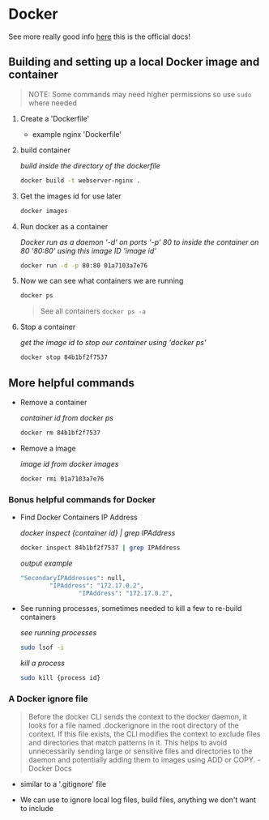 # Docker

See more really good info [here](https://docs.docker.com/engine/reference/builder/) this is the official docs!

## Building and setting up a local Docker image and container

> NOTE: Some commands may need higher permissions so use `sudo` where needed

1. Create a 'Dockerfile'
    - example nginx 'Dockerfile'

2. build container

    *build inside the directory of the dockerfile*
    ```bash
    docker build -t webserver-nginx .
    ```

3. Get the images id for use later
    ```bash
    docker images
    ```

4. Run docker as a container

    *Docker run as a daemon '-d' on ports '-p' 80 to inside the container on 80 '80:80' using this image ID 'image id'* 
    ```bash
    docker run -d -p 80:80 01a7103a7e76
    ```

5. Now we can see what containers we are running

    ```bash
    docker ps
    ```
    
    > See all containers `docker ps -a`

6. Stop a container

    *get the image id to stop our container using 'docker ps'*
    ```bash
    docker stop 84b1bf2f7537
    ```

## More helpful commands

- Remove a container

    *container id from docker ps*
    ```bash
    docker rm 84b1bf2f7537
    ```

- Remove a image

    *image id from docker images*
    ```bash
    docker rmi 01a7103a7e76
    ```
### Bonus helpful commands for Docker

- Find Docker Containers IP Address
    
    *docker inspect {container id} | grep IPAddress*
    ```bash
    docker inspect 84b1bf2f7537 | grep IPAddress
    ```
    *output example*
    ```bash
    "SecondaryIPAddresses": null,
            "IPAddress": "172.17.0.2",
                    "IPAddress": "172.17.0.2",
    ```

- See running processes, sometimes needed to kill a few to re-build containers

    *see running processes*
    ```bash
    sudo lsof -i
    ```
    
    *kill a process*
    ```bash
    sudo kill {process id}
    ```
    
### A Docker ignore file

> Before the docker CLI sends the context to the docker daemon, it looks for a file named .dockerignore in the root directory of the context. If this file exists, the CLI modifies the context to exclude files and directories that match patterns in it. This helps to avoid unnecessarily sending large or sensitive files and directories to the daemon and potentially adding them to images using ADD or COPY. - Docker Docs

- similar to a '.gitignore' file 

- We can use to ignore local log files, build files, anything we don't want to include
